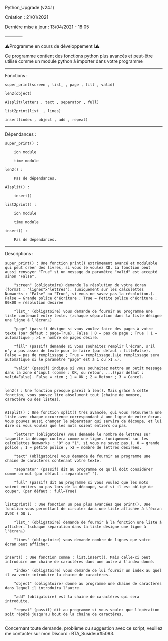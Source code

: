 Python_Upgrade (v24.1)

Création : 21/01/2021

Dernière mise à jour : 13/04/2021 - 18:05

————

⚠️Programme en cours de développement !⚠️

Ce programme contient des fonctions python plus avancés et peut-être utilisé comme un module python à importer dans votre programme

----------
Fonctions :

    super_print(screen , list_ , page , fill , valid)

    len2(object)

    AIsplit(letters , text , separator , full)

    list2print(list_ , lines)

    insert(index , object , add , repeat)

----------
Dépendances :

    super_print() :

        ion module

        time module

    len2() :

        Pas de dépendances.

    AIsplit() :

        insert()

    list2print() :

        ion module

        time module

    insert() :

        Pas de dépendances.

----------
Descriptions :

    super_print() : Une fonction print() extrêmement avancé et modulable qui peut créer des livres, si vous le voulez XD. La fonction peut aussi renvoyer "True" si un message du paramètre "valid" est accepté sinon "False".

        "screen" (obligatoire) demande la résolution de votre écran (format : "lignes"x"lettres"). (uniquement sur les calculettes Numworks : "False" ou "True", si vous ne savez pas la résolution.). False = Grande police d'écriture ; True = Petite police d'écriture ; 00x00 = résolution désirée

        "list_" (obligatoire) vous demande de fournir au programme une liste contenant votre texte. (⚠️chaque séparation dans la liste désigne une ligne à l'écran⚠️)

        "page" (passif) désigne si vous voulez faire des pages à votre texte (par défaut : page=True). False | 0 = pas de page ; True | 1 = automatique ; >1 = nombre de pages désiré.

        "fill" (passif) demande si vous souhaitez remplir l'écran, s'il n'y a pas assez de texte pour le faire (par défaut : fill=False). False = pas de remplissage ; True = remplissage.(⚠️Le remplissage sera automatique si le paramètre "page" est à 1 ou >1 ⚠️).

        "valid" (passif) indique si vous souhaitez mettre un petit message dans la zone d'input (comme : OK, ou retour, ...)(par défaut : valid=False). False = rien ; 1 = OK ; 2 = Retour ; 3 = Cancel.


    len2() : Une fonction presque pareil à len(). Mais grâce à cette fonction, vous pouvez lire absolument tout (chaine de nombre, caractère ou des listes).


    AIsplit() : Une fonction split() très avancée, qui vous retournera une liste avec chaque occurrence correspondant à une ligne de votre écran. Vous pouvez aussi changer le séparateur qui servira de découpe, et lui dire si vous voulez que les mots soient entiers ou pas.

        "letters" (obligatoire) vous demande le nombre de lettres sur laquelle la découpe contera comme une ligne. (uniquement sur les calculettes Numworks : "0" ou "1", si vous ne savez pas.). 0 = grande police ; 1 = petite police ; >2 = nombre de lettres désirées.

        "text" (obligatoire) vous demande de fournir au programme une chaine de caractères contenant votre texte.

        "separator" (passif) dit au programme ce qu'il doit considérer comme un mot (par défaut : separator=" ").

        "full" (passif) dit au programme si vous voulez que les mots soient entiers ou pas lors de la découpe, sauf si il est obligé de couper. (par défaut : full=True)


    list2print() : Une fonction un peu plus avancées que print(). Une fonction vous permettant de circuler dans une liste affichée à l'écran avec ↑ ou ↓.

        "list_" (obligatoire) demande de fournir à la fonction une liste à afficher. (⚠️chaque séparation dans la liste désigne une ligne à l'écran⚠️)

        "lines" (obligatoire) vous demande nombre de lignes que votre écran peut afficher.


    insert() : Une fonction comme : list.insert(). Mais celle-ci peut introduire une chaine de caractères dans une autre à l'index donné.

        "index" (obligatoire) vous demande de lui fournir un index au quel il va venir introduire la chaine de caractères.

        "object" (obligatoire) donne au programme une chaine de caractères dans lequel il introduira l'autre.

        "add" (obligatoire) est la chaine de caractères qui sera introduite.

        "repeat" (passif) dit au programme si vous voulez que l'opération soit répété jusqu'au bout de la chaine de caractères.

----------
Concernant toute demande, problème ou suggestion avec ce script, veuillez me contacter sur mon Discord : BTA_Susideur#5093.
